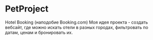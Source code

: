 # PetProject
Hotel Booking (наподобие Booking.com)
Моя идея проекта - создать вебсайт, где можно искать отели в разных городах, фильтровать по датам, ценам и бронировать их.
